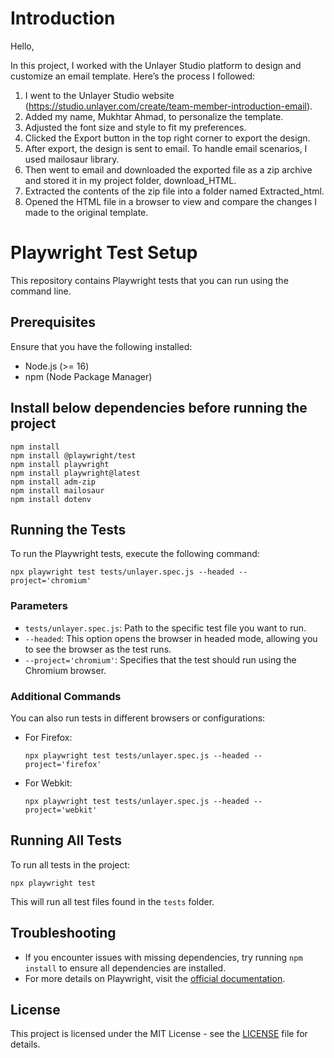 # Introduction

Hello,

In this project, I worked with the Unlayer Studio platform to design and customize an email template. Here’s the process I followed:

1. I went to the Unlayer Studio website (https://studio.unlayer.com/create/team-member-introduction-email).
2. Added my name, Mukhtar Ahmad, to personalize the template.
3. Adjusted the font size and style to fit my preferences.
4. Clicked the Export button in the top right corner to export the design.
5. After export, the design is sent to email. To handle email scenarios, I used mailosaur library.
6. Then went to email and downloaded the exported file as a zip archive and stored it in my project folder, download_HTML.
7. Extracted the contents of the zip file into a folder named Extracted_html.
8. Opened the HTML file in a browser to view and compare the changes I made to the original template.

# Playwright Test Setup

This repository contains Playwright tests that you can run using the command line.

## Prerequisites

Ensure that you have the following installed:

- Node.js (>= 16)
- npm (Node Package Manager)

## Install below dependencies before running the project
```
npm install 
npm install @playwright/test
npm install playwright
npm install playwright@latest
npm install adm-zip
npm install mailosaur
npm install dotenv
```

## Running the Tests

To run the Playwright tests, execute the following command:

```
npx playwright test tests/unlayer.spec.js --headed --project='chromium'
```

### Parameters

- `tests/unlayer.spec.js`: Path to the specific test file you want to run.
- `--headed`: This option opens the browser in headed mode, allowing you to see the browser as the test runs.
- `--project='chromium'`: Specifies that the test should run using the Chromium browser.

### Additional Commands

You can also run tests in different browsers or configurations:

- For Firefox:
  ```
  npx playwright test tests/unlayer.spec.js --headed --project='firefox'
  ```

- For Webkit:
  ```
  npx playwright test tests/unlayer.spec.js --headed --project='webkit'
  ```

## Running All Tests

To run all tests in the project:

```
npx playwright test
```

This will run all test files found in the `tests` folder.

## Troubleshooting

- If you encounter issues with missing dependencies, try running `npm install` to ensure all dependencies are installed.
- For more details on Playwright, visit the [official documentation](https://playwright.dev/).

## License

This project is licensed under the MIT License - see the [LICENSE](LICENSE) file for details.
